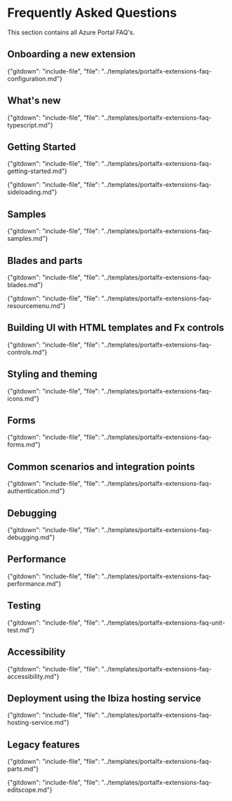 
# Frequently Asked Questions

<!-- FAQ documents are included in this document in the same order as the topic documents are included in the README.md. -->

This section contains all Azure Portal FAQ's.

## Onboarding a new extension

{"gitdown": "include-file", "file": "../templates/portalfx-extensions-faq-configuration.md"}

## What's new

{"gitdown": "include-file", "file": "../templates/portalfx-extensions-faq-typescript.md"}

## Getting Started

{"gitdown": "include-file", "file": "../templates/portalfx-extensions-faq-getting-started.md"}

{"gitdown": "include-file", "file": "../templates/portalfx-extensions-faq-sideloading.md"}

## Samples

{"gitdown": "include-file", "file": "../templates/portalfx-extensions-faq-samples.md"}

## Blades and parts

{"gitdown": "include-file", "file": "../templates/portalfx-extensions-faq-blades.md"}

{"gitdown": "include-file", "file": "../templates/portalfx-extensions-faq-resourcemenu.md"}

## Building UI with HTML templates and Fx controls

{"gitdown": "include-file", "file": "../templates/portalfx-extensions-faq-controls.md"}

## Styling and theming

{"gitdown": "include-file", "file": "../templates/portalfx-extensions-faq-icons.md"}

## Forms

{"gitdown": "include-file", "file": "../templates/portalfx-extensions-faq-forms.md"}

## Common scenarios and integration points

{"gitdown": "include-file", "file": "../templates/portalfx-extensions-faq-authentication.md"}

<!--
## Other UI concepts
## Loading and managing data
## Advanced development topics
-->

## Debugging

{"gitdown": "include-file", "file": "../templates/portalfx-extensions-faq-debugging.md"}

## Performance 

{"gitdown": "include-file", "file": "../templates/portalfx-extensions-faq-performance.md"}

## Testing

{"gitdown": "include-file", "file": "../templates/portalfx-extensions-faq-unit-test.md"}

<!--
## Telemetry and alerting
## Experimentation and flighting
## Localization / Globalization
-->

## Accessibility

{"gitdown": "include-file", "file": "../templates/portalfx-extensions-faq-accessibility.md"}

<!--
## Deploying your extension
-->

## Deployment using the Ibiza hosting service

{"gitdown": "include-file", "file": "../templates/portalfx-extensions-faq-hosting-service.md"}

<!--
## Custom extension deployment infrastructure
-->

## Legacy features

{"gitdown": "include-file", "file": "../templates/portalfx-extensions-faq-parts.md"}

{"gitdown": "include-file", "file": "../templates/portalfx-extensions-faq-editscope.md"}

